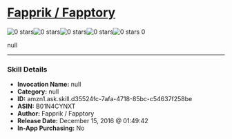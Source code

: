 # [Fapprik / Fapptory](http://alexa.amazon.com/#skills/amzn1.ask.skill.d35524fc-7afa-4718-85bc-c54637f258be)
![0 stars](../../images/ic_star_border_black_18dp_1x.png)![0 stars](../../images/ic_star_border_black_18dp_1x.png)![0 stars](../../images/ic_star_border_black_18dp_1x.png)![0 stars](../../images/ic_star_border_black_18dp_1x.png)![0 stars](../../images/ic_star_border_black_18dp_1x.png) 0

null

***

### Skill Details

* **Invocation Name:** null
* **Category:** null
* **ID:** amzn1.ask.skill.d35524fc-7afa-4718-85bc-c54637f258be
* **ASIN:** B01N4CYNXT
* **Author:** Fapprik / Fapptory
* **Release Date:** December 15, 2016 @ 01:49:42
* **In-App Purchasing:** No
